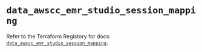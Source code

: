 # `data_awscc_emr_studio_session_mapping`

Refer to the Terraform Registory for docs: [`data_awscc_emr_studio_session_mapping`](https://registry.terraform.io/providers/hashicorp/awscc/0.70.0/docs/data-sources/emr_studio_session_mapping).

